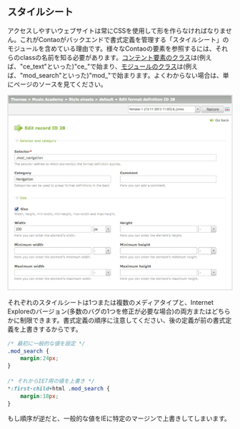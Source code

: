 ## スタイルシート

アクセスしやすいウェブサイトは常にCSSを使用して形を作らなければなりません。これがContaoがバックエンドで書式定義を管理する「スタイルシート」のモジュールを含めている理由です。様々なContaoの要素を参照するには、それらのclassの名前を知る必要があります。[コンテント要素のクラス][1]は(例えば、"ce\_text"といった)"ce\_"で始まり、[モジュールのクラス][2]は(例えば、"mod\_search"といった)"mod\_"で始まります。よくわからない場合は、単にページのソースを見てください。

![](images/style-sheet.jpg)

それぞれのスタイルシートは1つまたは複数のメディアタイプと、Internet Exploreのバージョン(多数のバグの1つを修正が必要な場合)の両方またはどちらかに制限できます。書式定義の順序に注意してください、後の定義が前の書式定義を上書きするからです。

```css
/* 最初に一般的な値を設定 */
.mod_search {
    margin:24px;
}

/* それからIE7用の値を上書き */
*:first-child+html .mod_search {
    margin:18px;
}
```

もし順序が逆だと、一般的な値をIEに特定のマージンで上書きしてしまいます。


[1]: ../04-managing-content/articles.md#articles
[2]: ../03-managing-pages/modules.md#modules
